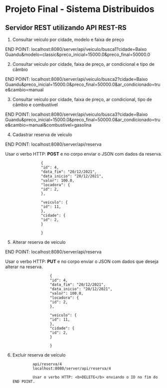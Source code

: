 

# Projeto Final - Sistema Distribuidos
## Servidor REST utilizando API REST-RS


1. Consultar veículo por cidade, modelo e faixa de preço

END POINT: localhost:8080/server/api/veiculo/busca1?cidade=Baixo Guandu&modelo=classic&preco_inicial=15000.0&preco_final=50000.0

                
                    
2. Consultar veículo por cidade, faixa de preço, ar condicional e tipo de câmbio

END POINT: localhost:8080/server/api/veiculo/busca2?cidade=Baixo Guandu&preco_inicial=15000.0&preco_final=50000.0&ar_condicionado=true&cambio=manual
 
        
3. Consultar veículo por cidade, faixa de preço, ar condicional, tipo de câmbio e combustível

END POINT: localhost:8080/server/api/veiculo/busca3?cidade=Baixo Guandu&preco_inicial=15000.0&preco_final=50000.0&ar_condicionado=true&cambio=manual&combustivel=gasolina
 
             
4. Cadastrar reserva de veiculo 
                
END POINT: localhost:8080/server/api/reserva
               
Usar o verbo HTTP: <b>POST</b> e no corpo enviar o JSON com dados da reserva.
                
                    {
                    "id": 4,
                    "data_fim": "20/12/2021",
                    "data_inicio": "20/12/2021",
                    "valor": 100.0,    
                    "locadora": {
                    "id": 2,
                    },

                    "veiculo": {
                    "id": 11,
                    },
                    "cidade": {
                    "id": 2,
                    }  

                    }

            

            
5. Alterar reserva de veículo
               
END POINT: localhost:8080/server/api/reserva
                    
Usar o verbo HTTP: <b>PUT</b> e no corpo enviar o JSON com dados que deseja alterar na reserva.
                    
                        {
                        "id": 4,
                        "data_fim": "20/12/2021",
                        "data_inicio": "20/12/2021",
                        "valor": 100.0,    
                        "locadora": {
                        "id": 2,
                        },

                        "veiculo": {
                        "id": 11,
                        },
                        "cidade": {
                        "id": 2,
                        }  

                        }
                        
                   
6. Excluir reserva de veículo 
        
                api/reserva/4
                localhost:8080/server/api/reserva/4
                       
                Usar o verbo HTTP: <b>DELETE</b> enviando o ID no fim do END POINT.
                       
                
                       
